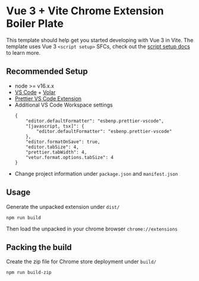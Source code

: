 # Vue 3 + Vite Chrome Extension Boiler Plate

This template should help get you started developing with Vue 3 in Vite. The template uses Vue 3 `<script setup>` SFCs, check out the [script setup docs](https://v3.vuejs.org/api/sfc-script-setup.html#sfc-script-setup) to learn more.

## Recommended Setup

-   node >= v16.x.x
-   [VS Code](https://code.visualstudio.com/) + [Volar](https://marketplace.visualstudio.com/items?itemName=Vue.volar)
-   [Prettier VS Code Extension](https://marketplace.visualstudio.com/items?itemName=esbenp.prettier-vscode)
-   Additional VS Code Workspace settings
    ```
    {
        "editor.defaultFormatter": "esbenp.prettier-vscode",
        "[javascript, tsx]": {
            "editor.defaultFormatter": "esbenp.prettier-vscode"
        },
        "editor.formatOnSave": true,
        "editor.tabSize": 4,
        "prettier.tabWidth": 4,
        "vetur.format.options.tabSize": 4
    }

    ```
-   Change project information under `package.json` and `manifest.json`

## Usage

Generate the unpacked extension under `dist/`

```
npm run build
```

Then load the unpacked in your chrome browser `chrome://extensions`

## Packing the build

Create the zip file for Chrome store deployment under `build/`

```
npm run build-zip
```

